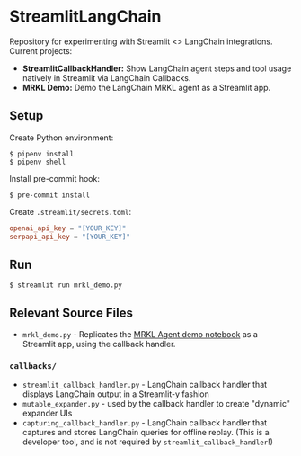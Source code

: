 # StreamlitLangChain

Repository for experimenting with Streamlit <> LangChain integrations. Current projects:

- **StreamlitCallbackHandler:** Show LangChain agent steps and tool usage natively in Streamlit via LangChain Callbacks.
- **MRKL Demo:** Demo the LangChain MRKL agent as a Streamlit app.

## Setup

Create Python environment:

```shell
$ pipenv install
$ pipenv shell
```

Install pre-commit hook:

```shell
$ pre-commit install
```

Create `.streamlit/secrets.toml`:

```toml
openai_api_key = "[YOUR_KEY]"
serpapi_api_key = "[YOUR_KEY]"
```

## Run

```shell
$ streamlit run mrkl_demo.py
```

## Relevant Source Files

- `mrkl_demo.py` - Replicates the [MRKL Agent demo notebook](https://python.langchain.com/en/latest/modules/agents/agents/examples/mrkl.html) as a Streamlit app, using the callback handler.

### `callbacks/`

- `streamlit_callback_handler.py` - LangChain callback handler that displays LangChain output in a Streamlit-y fashion
- `mutable_expander.py` - used by the callback handler to create "dynamic" expander UIs
- `capturing_callback_handler.py` - LangChain callback handler that captures and stores LangChain queries for offline replay. (This is a developer tool, and is not required by `streamlit_callback_handler`!)
